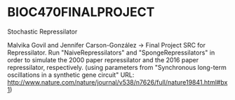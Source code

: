 # BIOC470FINALPROJECT
Stochastic Repressilator

Malvika Govil and Jennifer Carson-González -> Final Project SRC for Repressilator. Run "NaiveRepressilators" and "SpongeRepressilators" in order to simulate the 2000 paper repressilator and the 2016 paper repressilator, respectively. (using parameters from "Synchronous long-term oscillations in a synthetic gene circuit" URL: http://www.nature.com/nature/journal/v538/n7626/full/nature19841.html#bx1)
